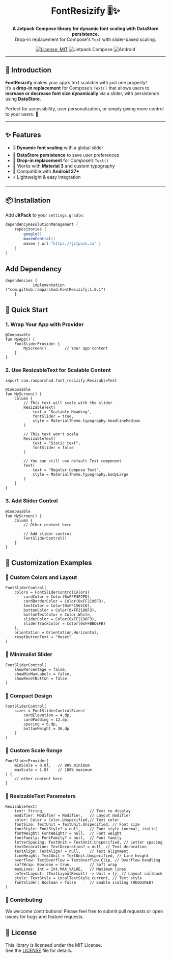 <h1 align="center">FontResizify 🎚️✨</h1>
<p align="center">
  <b>A Jetpack Compose library for dynamic font scaling with DataStore persistence.</b><br/>
  Drop-in replacement for Compose's <code>Text</code> with slider-based scaling.  
</p>

<p align="center">
  <a href="https://opensource.org/licenses/MIT"><img src="https://img.shields.io/badge/License-MIT-green.svg" alt="License: MIT"></a>
  <img src="https://img.shields.io/badge/Jetpack%20Compose-✓-blue" alt="Jetpack Compose">
  <img src="https://img.shields.io/badge/Android-27+-brightgreen" alt="Android">
</p>

---

## 🚀 Introduction

**FontResizify** makes your app’s text scalable with just one property!  
It’s a **drop-in replacement** for Compose’s `Text()` that allows users to **increase or decrease font size dynamically** via a slider, with persistence using **DataStore**.  

Perfect for accessibility, user personalization, or simply giving more control to your users. 🎉

---

## ✨ Features

- 🎚️ **Dynamic font scaling** with a global slider  
- 💾 **DataStore persistence** to save user preferences  
- 🔄 **Drop-in replacement** for Compose’s `Text()`  
- 🎨 Works with **Material 3** and custom typography  
- 📱 Compatible with **Android 27+**  
- ⚡ Lightweight & easy integration  

---

## 📦 Installation

Add **JitPack** to your `settings.gradle`:

```gradle
dependencyResolutionManagement {
    repositories {
        google()
        mavenCentral()
        maven { url "https://jitpack.io" }
    }
}
```

## Add Dependency

```
dependencies {
	        implementation ("com.github.ramparshad:FontResizify:1.0.1")
	}
```

## 🚀 Quick Start

### 1. Wrap Your App with Provider

```
@Composable
fun MyApp() {
    FontSliderProvider {
        MyScreen()        // Your app content
    }
}
```

### 2. Use ResizableText for Scalable Content

```
import com.ramparshad.font_resizify.ResizableText

@Composable
fun MyScreen() {
    Column {
        // This text will scale with the slider
        ResizableText(
            text = "Scalable Heading",
            fontSlider = true,
            style = MaterialTheme.typography.headlineMedium
        )
        
        // This text won't scale
        ResizableText(
            text = "Static text",
            fontSlider = false
        )
        
        // You can still use default Text component
        Text(
            text = "Regular Compose Text",
            style = MaterialTheme.typography.bodyLarge
        )
    }
}
```

### 3. Add Slider Control 

```
@Composable
fun MyScreen() {
    Column {
        // Other content here
        
        // Add slider control
        FontSliderControl()
    }
}
```

## 🎨 Customization Examples

### 📖 Custom Colors and Layout

```
FontSliderControl(
    colors = FontSliderControlColors(
        cardColor = Color(0xFFE3F2FD),
        cardBorderColor = Color(0xFF2196F3),
        textColor = Color(0xFF1565C0),
        buttonColor = Color(0xFF2196F3),
        buttonTextColor = Color.White,
        sliderColor = Color(0xFF2196F3),
        sliderTrackColor = Color(0xFFBBDEFB)
    ),
    orientation = Orientation.Horizontal,
    resetButtonText = "Reset"
)
```

### 📖 Minimalist Slider

```
FontSliderControl(
    showPercentage = false,
    showMinMaxLabels = false,
    showResetButton = false
)
```

### 📖 Compact Design

```
FontSliderControl(
    sizes = FontSliderControlSizes(
        cardElevation = 4.dp,
        cardPadding = 12.dp,
        spacing = 6.dp,
        buttonHeight = 36.dp
    )
)
```

### 📖 Custom Scale Range

```
FontSliderProvider(
    minScale = 0.8f,   // 80% minimum
    maxScale = 1.8f    // 180% maximum
) {
    // other content here
}
```

###  📖 ResizableText Parameters

```
ResizableText(
    text: String,                    // Text to display
    modifier: Modifier = Modifier,   // Layout modifier
    color: Color = Color.Unspecified,// Text color
    fontSize: TextUnit = TextUnit.Unspecified, // Font size
    fontStyle: FontStyle? = null,    // Font style (normal, italic)
    fontWeight: FontWeight? = null,  // Font weight
    fontFamily: FontFamily? = null,  // Font family
    letterSpacing: TextUnit = TextUnit.Unspecified, // Letter spacing
    textDecoration: TextDecoration? = null, // Text decoration
    textAlign: TextAlign? = null,    // Text alignment
    lineHeight: TextUnit = TextUnit.Unspecified, // Line height
    overflow: TextOverflow = TextOverflow.Clip, // Overflow handling
    softWrap: Boolean = true,        // Soft wrap
    maxLines: Int = Int.MAX_VALUE,   // Maximum lines
    onTextLayout: (TextLayoutResult) -> Unit = {}, // Layout callback
    style: TextStyle = LocalTextStyle.current, // Text style
    fontSlider: Boolean = false      // Enable scaling (REQUIRED)
)
```

###  🤝 Contributing
We welcome contributions! Please feel free to submit pull requests or open issues for bugs and feature requests.

## 📜 License

This library is licensed under the MIT License.  
See the [LICENSE](./LICENSE) file for details.











